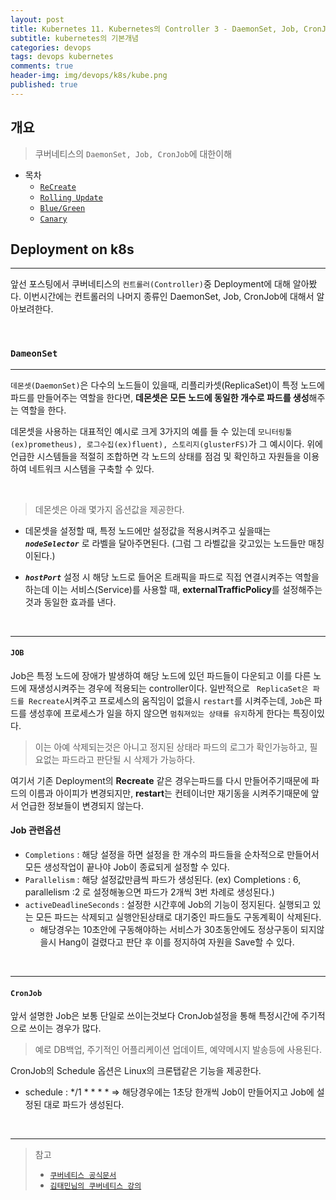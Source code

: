 ```yaml
---
layout: post
title: Kubernetes 11. Kubernetes의 Controller 3 - DaemonSet, Job, CronJob
subtitle: kubernetes의 기본개념
categories: devops
tags: devops kubernetes
comments: true
header-img: img/devops/k8s/kube.png
published: true
---
```


## 개요
> 쿠버네티스의 `DaemonSet, Job, CronJob`에 대한이해
  
- 목차
	- [`ReCreate`](#recreate)
	- [`Rolling Update`](#rolling-update)
	- [`Blue/Green`](#bluegreen)
	- [`Canary`](#canary)
  
## Deployment on k8s
---
앞선 포스팅에서 쿠버네티스의 `컨트롤러(Controller)`중 Deployment에 대해 알아봤다. 이번시간에는 컨트롤러의 나머지 종류인 DaemonSet, Job, CronJob에 대해서 알아보려한다.

<br>

### **`DameonSet`**

---

`데몬셋(DaemonSet)`은 다수의 노드들이 있을때, 리플리카셋(ReplicaSet)이 특정 노드에 파드를 만들어주는 역할을 한다면, **데몬셋은 모든 노드에 동일한 개수로 파드를 생성**해주는 역할을 한다.


데몬셋을 사용하는 대표적인 예시로 크게 3가지의 예를 들 수 있는데 `모니터링툴(ex)prometheus), 로그수집(ex)fluent), 스토리지(glusterFS)`가 그 예시이다. 위에 언급한 시스템들을 적절히 조합하면 각 노드의 상태를 점검 및 확인하고 자원들을 이용하여 네트워크 시스템을 구축할 수 있다.

<br>

> 데몬셋은 아래 몇가지 옵션값을 제공한다.

- 데몬셋을 설정할 때, 특정 노드에만 설정값을 적용시켜주고 싶을때는 ***`nodeSelector`*** 로 라벨을 달아주면된다. (그럼 그 라벨값을 갖고있는 노드들만 매칭이된다.)

- ***`hostPort`*** 설정 시 해당 노드로 들어온 트래픽을 파드로 직접 연결시켜주는 역할을 하는데 이는 서비스(Service)를 사용할 때, **externalTrafficPolicy**를 설정해주는것과 동일한 효과를 낸다.


<br>

---

#### **`JOB`**

Job은 특정 노드에 장애가 발생하여 해당 노드에 있던 파드들이 다운되고 이를 다른 노드에 재생성시켜주는 경우에 적용되는 controller이다. 일반적으로 ` ReplicaSet은 파드를 Recreate`시켜주고 프로세스의 움직임이 없을시 `restart`를 시켜주는데, `Job`은 파드를 생성후에 프로세스가 일을 하지 않으면 `멈춰져있는 상태를 유지`하게 한다는 특징이있다.

> 이는 아예 삭제되는것은 아니고 정지된 상태라 파드의 로그가 확인가능하고, 필요없는 파드라고 판단될 시 삭제가 가능하다.

여기서 기존 Deployment의 **Recreate** 같은 경우는파드를 다시 만들어주기때문에 파드의 이름과 아이피가 변경되지만, **restart**는 컨테이너만 재기동을 시켜주기때문에 앞서 언급한 정보들이 변경되지 않는다.



#### Job 관련옵션

- `Completions` : 해당 설정을 하면 설정을 한 개수의 파드들을 순차적으로 만들어서 모든 생성작업이 끝나야 Job이 종료되게 설정할 수 있다.
- `Parallelism` : 해당 설정값만큼씩 파드가 생성된다. (ex) Completions : 6, parallelism :2 로 설정해놓으면 파드가 2개씩 3번 차례로 생성된다.)
- `activeDeadlineSeconds` : 설정한 시간후에 Job의 기능이 정지된다. 실행되고 있는 모든 파드는 삭제되고 실행안된상태로 대기중인 파드들도 구동계획이 삭제된다.
  - 해당경우는 10초안에 구동해야하는 서비스가 30초동안에도 정상구동이 되지않을시 Hang이 걸렸다고 판단 후 이를 정지하여 자원을 Save할 수 있다.

<br>

---

#### **`CronJob`**

앞서 설명한 Job은 보통 단일로 쓰이는것보다 CronJob설정을 통해 특정시간에 주기적으로 쓰이는 경우가 많다. 

> 예로 DB백업, 주기적인 어플리케이션 업데이트, 예약메시지 발송등에 사용된다.

CronJob의 Schedule 옵션은 Linux의 크론탭같은 기능을 제공한다.

- schedule : */1 * * * * => 해당경우에는 1초당 한개씩 Job이 만들어지고 Job에 설정된 대로 파드가 생성된다.
<br>


---
> 참고
> - [`쿠버네티스 공식문서`](https://kubernetes.io/ko/docs/concepts/workloads/controllers/deployment/)
> - [`김태민님의 쿠버네티스 강의`](https://www.inflearn.com/course/%EC%BF%A0%EB%B2%84%EB%84%A4%ED%8B%B0%EC%8A%A4-%EA%B8%B0%EC%B4%88#)